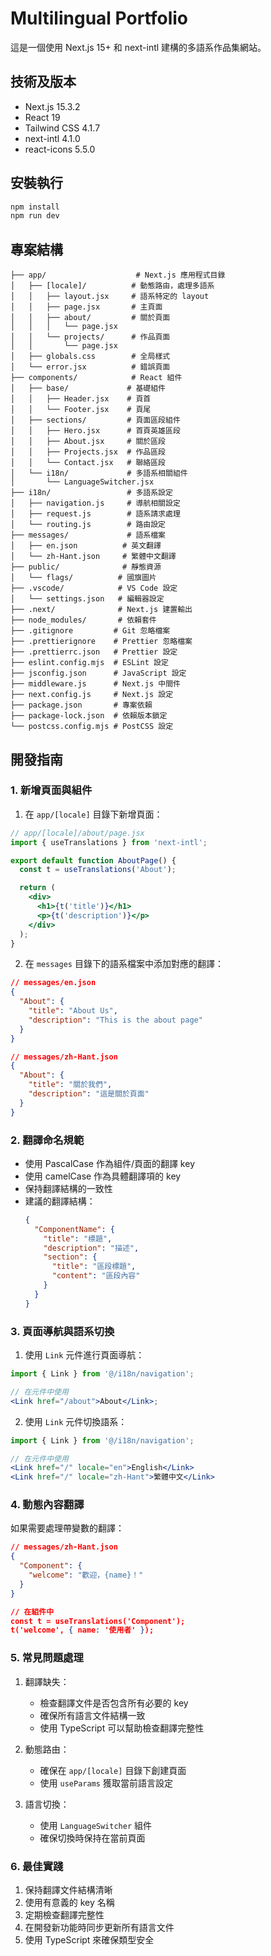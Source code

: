 # Multilingual Portfolio

這是一個使用 Next.js 15+ 和 next-intl 建構的多語系作品集網站。

## 技術及版本

- Next.js 15.3.2
- React 19
- Tailwind CSS 4.1.7
- next-intl 4.1.0
- react-icons 5.5.0

## 安裝執行

```bash
npm install
npm run dev
```

## 專案結構

```
├── app/                    # Next.js 應用程式目錄
│   ├── [locale]/          # 動態路由，處理多語系
│   │   ├── layout.jsx     # 語系特定的 layout
│   │   ├── page.jsx       # 主頁面
│   │   ├── about/         # 關於頁面
│   │   │   └── page.jsx
│   │   └── projects/      # 作品頁面
│   │       └── page.jsx
│   ├── globals.css        # 全局樣式
│   └── error.jsx          # 錯誤頁面
├── components/            # React 組件
│   ├── base/             # 基礎組件
│   │   ├── Header.jsx    # 頁首
│   │   └── Footer.jsx    # 頁尾
│   ├── sections/         # 頁面區段組件
│   │   ├── Hero.jsx      # 首頁英雄區段
│   │   ├── About.jsx     # 關於區段
│   │   ├── Projects.jsx  # 作品區段
│   │   └── Contact.jsx   # 聯絡區段
│   └── i18n/             # 多語系相關組件
│       └── LanguageSwitcher.jsx
├── i18n/                 # 多語系設定
│   ├── navigation.js     # 導航相關設定
│   ├── request.js        # 語系請求處理
│   └── routing.js        # 路由設定
├── messages/             # 語系檔案
│   ├── en.json          # 英文翻譯
│   └── zh-Hant.json     # 繁體中文翻譯
├── public/              # 靜態資源
│   └── flags/          # 國旗圖片
├── .vscode/            # VS Code 設定
│   └── settings.json   # 編輯器設定
├── .next/              # Next.js 建置輸出
├── node_modules/       # 依賴套件
├── .gitignore         # Git 忽略檔案
├── .prettierignore    # Prettier 忽略檔案
├── .prettierrc.json   # Prettier 設定
├── eslint.config.mjs  # ESLint 設定
├── jsconfig.json      # JavaScript 設定
├── middleware.js      # Next.js 中間件
├── next.config.js     # Next.js 設定
├── package.json       # 專案依賴
├── package-lock.json  # 依賴版本鎖定
└── postcss.config.mjs # PostCSS 設定
```

## 開發指南

### 1. 新增頁面與組件

1. 在 `app/[locale]` 目錄下新增頁面：

```jsx
// app/[locale]/about/page.jsx
import { useTranslations } from 'next-intl';

export default function AboutPage() {
  const t = useTranslations('About');

  return (
    <div>
      <h1>{t('title')}</h1>
      <p>{t('description')}</p>
    </div>
  );
}
```

2. 在 `messages` 目錄下的語系檔案中添加對應的翻譯：

```json
// messages/en.json
{
  "About": {
    "title": "About Us",
    "description": "This is the about page"
  }
}

// messages/zh-Hant.json
{
  "About": {
    "title": "關於我們",
    "description": "這是關於頁面"
  }
}
```

### 2. 翻譯命名規範

- 使用 PascalCase 作為組件/頁面的翻譯 key
- 使用 camelCase 作為具體翻譯項的 key
- 保持翻譯結構的一致性
- 建議的翻譯結構：
  ```json
  {
    "ComponentName": {
      "title": "標題",
      "description": "描述",
      "section": {
        "title": "區段標題",
        "content": "區段內容"
      }
    }
  }
  ```

### 3. 頁面導航與語系切換

1. 使用 `Link` 元件進行頁面導航：

```jsx
import { Link } from '@/i18n/navigation';

// 在元件中使用
<Link href="/about">About</Link>;
```

2. 使用 `Link` 元件切換語系：

```jsx
import { Link } from '@/i18n/navigation';

// 在元件中使用
<Link href="/" locale="en">English</Link>
<Link href="/" locale="zh-Hant">繁體中文</Link>
```

### 4. 動態內容翻譯

如果需要處理帶變數的翻譯：

```json
// messages/zh-Hant.json
{
  "Component": {
    "welcome": "歡迎，{name}！"
  }
}

// 在組件中
const t = useTranslations('Component');
t('welcome', { name: '使用者' });
```

### 5. 常見問題處理

1. 翻譯缺失：

   - 檢查翻譯文件是否包含所有必要的 key
   - 確保所有語言文件結構一致
   - 使用 TypeScript 可以幫助檢查翻譯完整性

2. 動態路由：

   - 確保在 `app/[locale]` 目錄下創建頁面
   - 使用 `useParams` 獲取當前語言設定

3. 語言切換：
   - 使用 `LanguageSwitcher` 組件
   - 確保切換時保持在當前頁面

### 6. 最佳實踐

1. 保持翻譯文件結構清晰
2. 使用有意義的 key 名稱
3. 定期檢查翻譯完整性
4. 在開發新功能時同步更新所有語言文件
5. 使用 TypeScript 來確保類型安全
